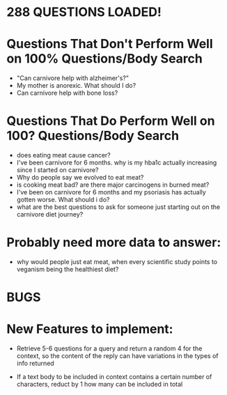 # 288 QUESTIONS LOADED!

# Questions That Don't Perform Well on 100% Questions/Body Search

- "Can carnivore help with alzheimer's?"
- My mother is anorexic. What should I do?
- Can carnivore help with bone loss?

# Questions That Do Perform Well on 100? Questions/Body Search

- does eating meat cause cancer?
- I've been carnivore for 6 months. why is my hba1c actually increasing since I started on carnivore?
- Why do people say we evolved to eat meat?
- is cooking meat bad? are there major carcinogens in burned meat?
- I've been on carnivore for 6 months and my psoriasis has actually gotten worse. What should i do?
- what are the best questions to ask for someone just starting out on the carnivore diet journey?

# Probably need more data to answer:

- why would people just eat meat, when every scientific study points to veganism being the healthiest diet?

# BUGS

# New Features to implement:

- Retrieve 5-6 questions for a query and return a random 4 for the context, so the content of the reply can have variations in the types of info returned

- If a text body to be included in context contains a certain number of characters, reduct by 1 how many can be included in total
